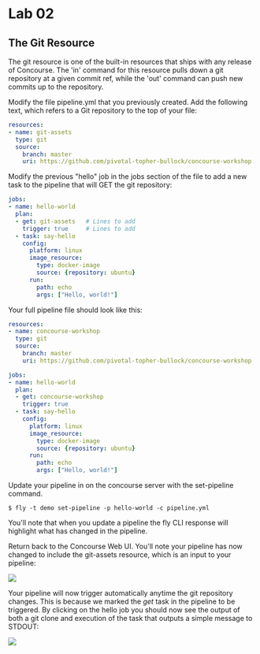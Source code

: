 # Lab 02

## The Git Resource

The git resource is one of the built-in resources that ships with any release of Concourse. The 'in' command for this resource pulls down a git repository at a given commit ref, while the 'out' command can push new commits up to the repository.

Modify the file pipeline.yml that you previously created.  Add the following text, which refers to a Git repository to the top of your file:

```yaml
resources:
- name: git-assets
  type: git
  source:
    branch: master
    uri: https://github.com/pivotal-topher-bullock/concourse-workshop
```

Modify the previous "hello" job in the jobs section of the file to add a new task to the pipeline that will GET the git repository:

```yaml
jobs:
- name: hello-world
  plan:
  - get: git-assets   # Lines to add
    trigger: true     # Lines to add
  - task: say-hello
    config:
      platform: linux
      image_resource:
        type: docker-image
        source: {repository: ubuntu}
      run:
        path: echo
        args: ["Hello, world!"]
```

 Your full pipeline file should look like this:

```yaml
resources:
- name: concourse-workshop
  type: git
  source:
    branch: master
    uri: https://github.com/pivotal-topher-bullock/concourse-workshop

jobs:
- name: hello-world
  plan:
  - get: concourse-workshop
    trigger: true
  - task: say-hello
    config:
      platform: linux
      image_resource:
        type: docker-image
        source: {repository: ubuntu}
      run:
        path: echo
        args: ["Hello, world!"]
```

Update your pipeline in on the concourse server with the set-pipeline command.

```$ fly -t demo set-pipeline -p hello-world -c pipeline.yml```

You'll note that when you update a pipeline the fly CLI response will highlight what has changed in the pipeline.

Return back to the Concourse Web UI.  You'll note your pipeline has now changed to include the git-assets resource, which is an input to your pipeline:


![](resource.png)

Your pipeline will now trigger automatically anytime the git repository changes.  This is because we marked the _get_ task in the pipeline to be triggered.  By clicking on the hello job you should now see the output of both a git clone and execution of the task that outputs a simple message to STDOUT:

![](lab03-execute.png)
